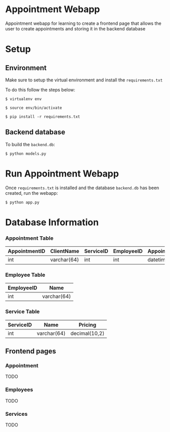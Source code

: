 # Appointment Webapp
Appointment webapp for learning to create a frontend page that allows the user to create appointments and storing it in the backend database

# Setup

## Environment
Make sure to setup the virtual environment and install the ```requirements.txt```

To do this follow the steps below:

``` $ virtualenv env ```

``` $ source env/bin/activate ```

``` $ pip install -r requirements.txt ```

## Backend database
To build the ```backend.db```:

``` $ python models.py ```

# Run Appointment Webapp
Once ```requirements.txt``` is installed and the database ```backend.db``` has been created, run the webapp:

``` $ python app.py ```

# Database Information
### Appointment Table
| AppointmentID | ClientName  | ServiceID | EmployeeID | Appointment | Tips          | Total         |
|---------------|-------------|-----------|------------|-------------|---------------|---------------|
| int           | varchar(64) | int       | int        | datetime    | decimal(10,2) | decimal(10,2) |

### Employee Table
| EmployeeID | Name         |
|------------|--------------|
| int        | varchar(64)  |

### Service Table
| ServiceID | Name        | Pricing       |
|-----------|-------------|---------------|
| int       | varchar(64) | decimal(10,2) |

## Frontend pages
### Appointment
TODO

### Employees
TODO

### Services
TODO


